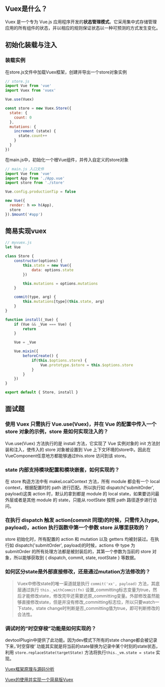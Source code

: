 ## Vuex是什么？

Vuex 是一个专为 Vue.js 应用程序开发的**状态管理模式**。它采用集中式存储管理应用的所有组件的状态，并以相应的规则保证状态以一种可预测的方式发生变化。

## 初始化装载与注入

### 装载实例

在store.js文件中加载Vuex框架，创建并导出一个store对象实例

```javascript
// store.js
import Vue from 'vue'
import Vuex from 'vuex'

Vue.use(Vuex)

const store = new Vuex.Store({
  state: {
    count: 0
  },
  mutations: {
    increment (state) {
      state.count++
    }
  }
})
```

在main.js中，初始化一个根Vue组件，并传入自定义的store对象
```javascript
// main.js 入口文件
import Vue from 'vue'
import App from './App.vue'
import store from './store'

Vue.config.productionTip = false

new Vue({
  render: h => h(App),
  store
}).$mount('#app')
```



## 简易实现vuex

```javascript
// myvuex.js
let Vue

class Store {
    constructor(options) {
        this.state = new Vue({
            data: options.state
        })

        this.mutations = options.mutations
    }

    commit(type, arg) {
        this.mutations[type](this.state, arg)
    }
}

function install(_Vue) {
    if (Vue && _Vue === Vue) {
        return
    }

    Vue = _Vue

    Vue.mixin({
        beforeCreate() {
            if(this.$options.store) {
                Vue.prototype.$store = this.$options.store
            }
        }
    })
}

export default { Store, install }
```

## 面试题

### 使用 Vuex 只需执行 Vue.use(Vuex)，并在 Vue 的配置中传入一个 store 对象的示例，store 是如何实现注入的？

Vue.use(Vuex) 方法执行的是 install 方法，它实现了 Vue 实例对象的 init 方法封装和注入，使传入的 store 对象被设置到 Vue 上下文环境的store中。因此在VueComponent任意地方都能够通过this.store 访问到该 store。

### state 内部支持模块配置和模块嵌套，如何实现的？

在 store 构造方法中有 makeLocalContext 方法，所有 module 都会有一个 local context，根据配置时的 path 进行匹配。所以执行如 dispatch('submitOrder', payload)这类 action 时，默认的拿到都是 module 的 local state，如果要访问最外层或者是其他 module 的 state，只能从 rootState 按照 path 路径逐步进行访问。

### 在执行 dispatch 触发 action(commit 同理)的时候，只需传入(type, payload)，action 执行函数中第一个参数 store 从哪里获取的？

store 初始化时，所有配置的 action 和 mutation 以及 getters 均被封装过。在执行如 dispatch('submitOrder', payload)的时候，actions 中 type 为 submitOrder 的所有处理方法都是被封装后的，其第一个参数为当前的 store 对象，所以能够获取到 { dispatch, commit, state, rootState } 等数据。

### 如何区分state是外部直接修改，还是通过mutation方法修改的？

> Vuex中修改state的唯一渠道就是执行 `commit('xx', payload)` 方法，其底层通过执行 `this._withCommit(fn)` 设置_committing标志变量为true，然后才能修改state，修改完毕还需要还原_committing变量。外部修改虽然能够直接修改state，但是并没有修改_committing标志位，所以只要watch一下state，state change时判断是否_committing值为true，即可判断修改的合法性。

### 调试时的”时空穿梭”功能是如何实现的？

devtoolPlugin中提供了此功能。因为dev模式下所有的state change都会被记录下来，’时空穿梭’ 功能其实就是将当前的state替换为记录中某个时刻的state状态，利用 `store.replaceState(targetState)` 方法将执行`this._vm.state = state` 实现。

[Vuex框架原理与源码分析](https://tech.meituan.com/2017/04/27/vuex-code-analysis.html)

[Vuex的使用并实现一个简易版Vuex](https://juejin.cn/post/6965847981815758862)

